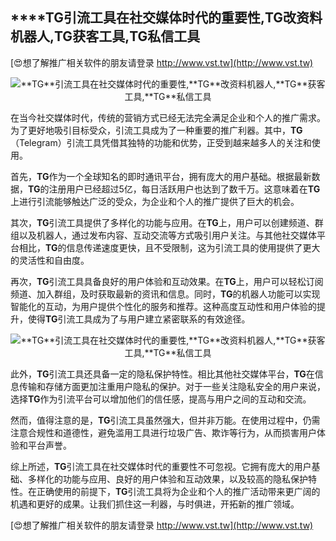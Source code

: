 ## ****TG**引流工具在社交媒体时代的重要性,**TG**改资料机器人,**TG**获客工具,**TG**私信工具**

[😍想了解推广相关软件的朋友请登录 http://www.vst.tw](http://www.vst.tw)

 <center><img src="https://vst.tw/MP4/tuiguang/png/4.png" alt="**TG**引流工具在社交媒体时代的重要性,**TG**改资料机器人,**TG**获客工具,**TG**私信工具"></center>

在当今社交媒体时代，传统的营销方式已经无法完全满足企业和个人的推广需求。为了更好地吸引目标受众，引流工具成为了一种重要的推广利器。其中，**TG**（Telegram）引流工具凭借其独特的功能和优势，正受到越来越多人的关注和使用。

首先，**TG**作为一个全球知名的即时通讯平台，拥有庞大的用户基础。根据最新数据，**TG**的注册用户已经超过5亿，每日活跃用户也达到了数千万。这意味着在**TG**上进行引流能够触达广泛的受众，为企业和个人的推广提供了巨大的机会。

其次，**TG**引流工具提供了多样化的功能与应用。在**TG**上，用户可以创建频道、群组以及机器人，通过发布内容、互动交流等方式吸引用户关注。与其他社交媒体平台相比，**TG**的信息传递速度更快，且不受限制，这为引流工具的使用提供了更大的灵活性和自由度。

再次，**TG**引流工具具备良好的用户体验和互动效果。在**TG**上，用户可以轻松订阅频道、加入群组，及时获取最新的资讯和信息。同时，**TG**的机器人功能可以实现智能化的互动，为用户提供个性化的服务和推荐。这种高度互动性和用户体验的提升，使得**TG**引流工具成为了与用户建立紧密联系的有效途径。

 <center><img src="https://vst.tw/MP4/tuiguang/png/0.png" alt="**TG**引流工具在社交媒体时代的重要性,**TG**改资料机器人,**TG**获客工具,**TG**私信工具"></center>

此外，**TG**引流工具还具备一定的隐私保护特性。相比其他社交媒体平台，**TG**在信息传输和存储方面更加注重用户隐私的保护。对于一些关注隐私安全的用户来说，选择**TG**作为引流平台可以增加他们的信任感，提高与用户之间的互动和交流。

然而，值得注意的是，**TG**引流工具虽然强大，但并非万能。在使用过程中，仍需注意合规性和道德性，避免滥用工具进行垃圾广告、欺诈等行为，从而损害用户体验和平台声誉。

综上所述，**TG**引流工具在社交媒体时代的重要性不可忽视。它拥有庞大的用户基础、多样化的功能与应用、良好的用户体验和互动效果，以及较高的隐私保护特性。在正确使用的前提下，**TG**引流工具将为企业和个人的推广活动带来更广阔的机遇和更好的成果。让我们抓住这一利器，与时俱进，开拓新的推广领域。

[😍想了解推广相关软件的朋友请登录 http://www.vst.tw](http://www.vst.tw)



